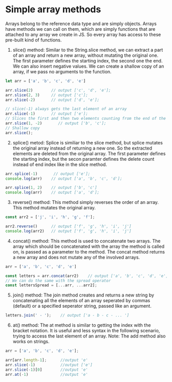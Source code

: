 # Simple array methods

Arrays belong to the reference data type and are simply objects. Arrays have methods we can call on them, which are simply functions that are attached to any array we create in JS. So every array has access to these pre-built kind of functions.

1. slice() method: Similar to the String.slice method, we can extract a part of an array and return a new array, without mutating the original one. The first parameter defines the starting index, the second one the end. We can also insert negative values. We can create a shallow copy of an array, if we pass no arguments to the function.

```javascript
let arr = ['a', 'b', 'c', 'd', 'e']

arr.slice(2)        // output ['c', 'd', 'e'];
arr.slice(2, 3)     // output ['c'];
arr.slice(-2)       // output ['d', 'e'];

// slice(-1) always gets the last element of an array
arr.slice(-1)       // output ['e'];
// Slices the first and then two elements counting from the end of the array
arr.slice(1, -2)       // output ['b', 'c'];
// Shallow copy
arr.slice();
```

2. splice() metod: Splice is similiar to the slice method, but splice mutates the original array instead of returning a new one. So the extracted elements are deleted from the original array. The first parameter defines the starting index, but the secon paramter defines the delete count instead of end index like in the slice method.
```javascript
arr.splice(-1)       // output ['e'];
console.log(arr)    // output ['a', 'b', 'c', 'd'];

arr.splice(1, 2)    // output ['b', 'c']
console.log(arr)    // output ['a', 'd'];
```

3. reverse() method: This method simply reverses the order of an array. This method mutates the original array.

```javascript
const arr2 = ['j', 'i', 'h', 'g', 'f'];

arr2.reverse()      // output ['f', 'g', 'h', 'i', 'j']
console.log(arr2)   // output ['f', 'g', 'h', 'i', 'j']
```

4. concat() method: This method is used to concatenate two arrays. The array which should be concatenated with the array the method is called on, is passed as a parameter to the method. The concat method returns a new array and does not mutate any of the involved arrays.

```javascript
arr = ['a', 'b', 'c', 'd', 'e']

const letters = arr.concat(arr2)    // output ['a', 'b', 'c', 'd', 'e', 'f', 'g', 'h', 'i', 'j']
// We can do the same with the spread operator
const lettersSpread = [...arr, ...arr2];
```

5. join() method: The join method creates and returns a new string by concatenating all the elements of an array seperated by commas (default) or a specified seperator string, passed like an argument.

```javascript
letters.join(' - ');    // output ['a - b - c - ... ']
```

6. at() method: The at method is similar to getting the index with the bracket notation. It is useful and less syntax in the following scenario, trying to access the last element of an array.
Note: The add method also works on strings.

```javascript
arr = ['a', 'b', 'c', 'd', 'e'];

arr[arr.length-1];      //output 'e'
arr.slice(-1)           //output ['e']
arr.slice(-1)[0]        //output 'e'
arr.at(-1)              //output 'e'
```